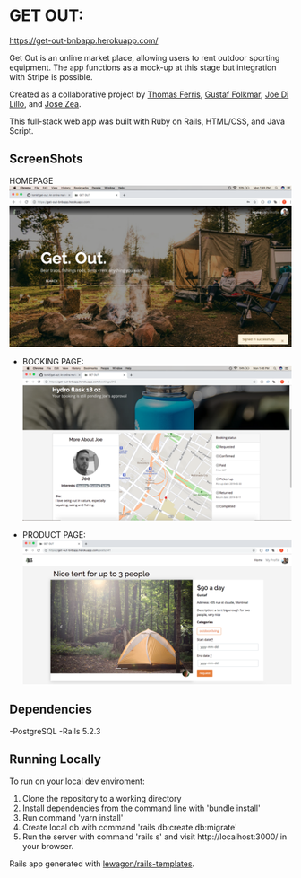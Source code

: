 # GET OUT:
https://get-out-bnbapp.herokuapp.com/

Get Out is an online market place, allowing users to rent outdoor sporting equipment. The app functions as a mock-up at this stage but integration with Stripe is possible.   

Created as a collaborative project by <a href="https://github.com/tomkf">Thomas Ferris</a>, <a href="https://github.com/gfmar">Gustaf Folkmar</a>, <a href="https://github.com/jdilillo">Joe Di Lillo</a>, and <a href="https://github.com/zeajose">Jose Zea</a>.

This full-stack web app was built with Ruby on Rails, HTML/CSS, and Java Script. 

## ScreenShots
<div>
HOMEPAGE 
<img src="public/homepage.png" />
 
- BOOKING PAGE:
!["Booking Page: "](https://raw.githubusercontent.com/tomkf/get-out/master/public/Screen%20Shot%202019-05-27%20at%201.46.38%20PM.png)

- PRODUCT PAGE:
!["PRODUCT Page: "](https://raw.githubusercontent.com/tomkf/get-out/master/public/Screen%20Shot%202019-05-27%20at%202.24.01%20PM.png)
<div>



## Dependencies
-PostgreSQL
-Rails 5.2.3

## Running Locally  

To run on your local dev enviroment:
1. Clone the repository to a working directory
2. Install dependencies from the command line with  'bundle install'
3. Run command 'yarn install'
4. Create local db with command 'rails db:create db:migrate'
5. Run the server with command 'rails s' and visit http://localhost:3000/ in your browser.

Rails app generated with [lewagon/rails-templates](https://github.com/lewagon/rails-templates).
